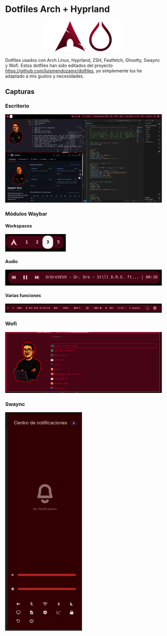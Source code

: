 # Dotfiles Arch + Hyprland

<p style="text-align:center;"><img src="img/arch-hypr.png" style="width: 50%;"></p>


Dotfiles usados con Arch Linux, Hyprland, ZSH, Fastfetch, Ghostty, Swaync y Wofi.
Estos dotfiles han sido editados del proyecto https://github.com/luismendozamx/dotfiles, yo simplemente los he adaptado a mis gustos y necesidades.
## Capturas

### Escritorio
![Escritorio Arch + Hyprland](img/escritorio.png)

### Módulos Waybar

#### Workspaces
![Workspaces Waybar](img/workspaces.png)
#### Audio
![Audio Waybar](img/audio-waybar.png)
#### Varias funciones
![Módulo Waybar](img/right-module.png)

### Wofi

![Wofi_screenshot](img/wofi.png)

### Swaync

<img src="img/swaync.png" style="height: 700px;">